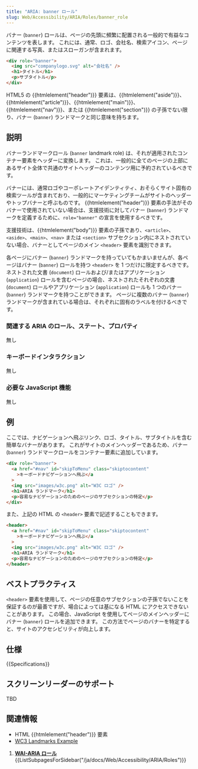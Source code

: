 ```yaml
---
title: "ARIA: banner ロール"
slug: Web/Accessibility/ARIA/Roles/banner_role
---
```


バナー (`banner`) ロールは、ページの先頭に頻繁に配置される一般的で有益なコンテンツを表します。 これには、通常、ロゴ、会社名、検索アイコン、ページに関連する写真、またはスローガンが含まれます。

```html
<div role="banner">
  <img src="companylogo.svg" alt="会社名" />
  <h1>タイトル</h1>
  <p>サブタイトル</p>
</div>
```

HTML5 の {{htmlelement("header")}} 要素は、{{htmlelement("aside")}}、{{htmlelement("article")}}、{{htmlelement("main")}}、{{htmlelement("nav")}}、または {{htmlelement("section")}} の子孫でない限り、バナー (`banner`) ランドマークと同じ意味を持ちます。

## 説明

バナーランドマークロール (`banner` landmark role) は、それが適用されたコンテナー要素をヘッダーに変換します。 これは、一般的に全てのページの上部にあるサイト全体で共通のサイトヘッダーのコンテンツ用に予約されているべきです。

バナーには、通常ロゴやコーポレートアイデンティティ、おそらくサイト固有の検索ツールが含まれており、一般的にマーケティングチームがサイトのヘッダーやトップバナーと呼ぶものです。 {{htmlelement("header")}} 要素の手法がそのバナーで使用されていない場合は、支援技術に対してバナー (`banner`) ランドマークを定義するために、`role="banner"` の宣言を使用するべきです。

支援技術は、{{htmlelement("body")}} 要素の子孫であり、`<article>`、`<aside>`、`<main>`、`<nav>` または `<section>` サブセクション内にネストされていない場合、バナーとしてページのメイン `<header>` 要素を識別できます。

各ページにバナー (`banner`) ランドマークを持っていてもかまいませんが、各ページはバナー (`banner`) ロールを持つ `<header>` を 1 つだけに限定するべきです。 ネストされた文書 (`document`) ロールおよび/またはアプリケーション (`application`) ロールを含むページの場合、ネストされたそれぞれの文書 (`document`) ロールやアプリケーション (`application`) ロールも 1 つのバナー (`banner`) ランドマークを持つことができます。 ページに複数のバナー (`banner`) ランドマークが含まれている場合は、それぞれに固有のラベルを付けるべきです。

### 関連する ARIA のロール、ステート、プロパティ

無し

### キーボードインタラクション

無し

### 必要な JavaScript 機能

無し

## 例

ここでは、ナビゲーションへ飛ぶリンク、ロゴ、タイトル、サブタイトルを含む簡単なバナーがあります。 これがサイトのメインヘッダーであるため、バナー (`banner`) ランドマークロールをコンテナー要素に追加しています。

```html
<div role="banner">
  <a href="#nav" id="skipToMenu" class="skiptocontent"
    >キーボードナビゲーションへ飛ぶ</a
  >
  <img src="images/w3c.png" alt="W3C ロゴ" />
  <h1>ARIA ランドマーク</h1>
  <p>容易なナビゲーションのためのページのサブセクションの特定</p>
</div>
```

また、上記の HTML の `<header>` 要素で記述することもできます。

```html
<header>
  <a href="#nav" id="skipToMenu" class="skiptocontent"
    >キーボードナビゲーションへ飛ぶ</a
  >
  <img src="images/w3c.png" alt="W3C ロゴ" />
  <h1>ARIA ランドマーク</h1>
  <p>容易なナビゲーションのためのページのサブセクションの特定</p>
</header>
```

## ベストプラクティス

`<header>` 要素を使用して、ページの任意のサブセクションの子孫でないことを保証するのが最善ですが、場合によっては基になる HTML にアクセスできないことがあります。 この場合、JavaScript を使用してページのメインヘッダーにバナー (`banner`) ロールを追加できます。 この方法でページのバナーを特定すると、サイトのアクセシビリティが向上します。

## 仕様

{{Specifications}}

## スクリーンリーダーのサポート

TBD

## 関連情報

- HTML {{htmlelement("header")}} 要素
- [WC3 Landmarks Example](https://w3c.github.io/aria-practices/examples/landmarks/banner.html)

1. [**WAI-ARIA ロール**](/ja/docs/Web/Accessibility/ARIA/Roles){{ListSubpagesForSidebar("/ja/docs/Web/Accessibility/ARIA/Roles")}}
